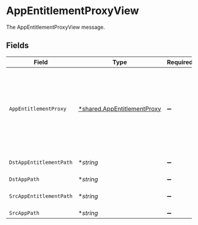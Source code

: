 # AppEntitlementProxyView

The AppEntitlementProxyView message.


## Fields

| Field                                                                                                                                                          | Type                                                                                                                                                           | Required                                                                                                                                                       | Description                                                                                                                                                    |
| -------------------------------------------------------------------------------------------------------------------------------------------------------------- | -------------------------------------------------------------------------------------------------------------------------------------------------------------- | -------------------------------------------------------------------------------------------------------------------------------------------------------------- | -------------------------------------------------------------------------------------------------------------------------------------------------------------- |
| `AppEntitlementProxy`                                                                                                                                          | [*shared.AppEntitlementProxy](../../../pkg/models/shared/appentitlementproxy.md)                                                                               | :heavy_minus_sign:                                                                                                                                             | The AppEntitlementProxy message.<br/><br/>This message contains a oneof named _implicit. Only a single field of the following list may be set at a time:<br/>  - implicit<br/> |
| `DstAppEntitlementPath`                                                                                                                                        | **string*                                                                                                                                                      | :heavy_minus_sign:                                                                                                                                             | The dstAppEntitlementPath field.                                                                                                                               |
| `DstAppPath`                                                                                                                                                   | **string*                                                                                                                                                      | :heavy_minus_sign:                                                                                                                                             | The dstAppPath field.                                                                                                                                          |
| `SrcAppEntitlementPath`                                                                                                                                        | **string*                                                                                                                                                      | :heavy_minus_sign:                                                                                                                                             | The srcAppEntitlementPath field.                                                                                                                               |
| `SrcAppPath`                                                                                                                                                   | **string*                                                                                                                                                      | :heavy_minus_sign:                                                                                                                                             | The srcAppPath field.                                                                                                                                          |